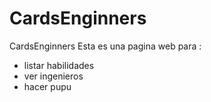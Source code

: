 # CardsEnginners
 CardsEnginners
Esta es una pagina web para :
-  listar habilidades
-  ver ingenieros
-  hacer pupu
